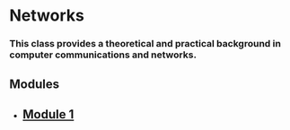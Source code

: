 # Networks
### This class provides a theoretical and practical background in computer communications and networks. 

## Modules
- ## [Module 1](./module1.html)
